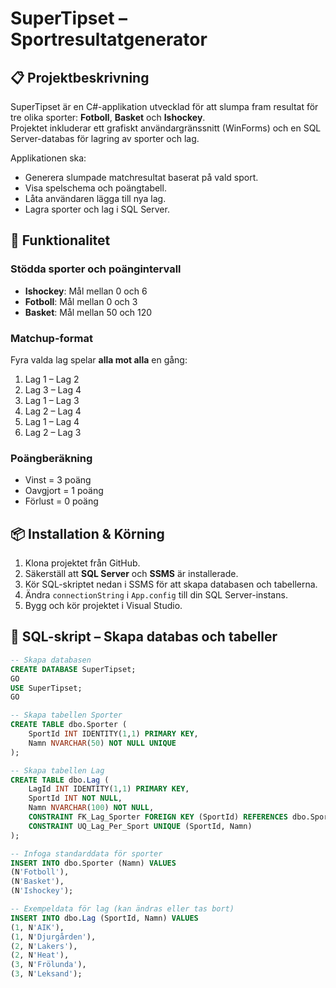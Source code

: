 # SuperTipset – Sportresultatgenerator


## 📋 Projektbeskrivning
SuperTipset är en C#-applikation utvecklad för att slumpa fram resultat för tre olika sporter: **Fotboll**, **Basket** och **Ishockey**.  
Projektet inkluderar ett grafiskt användargränssnitt (WinForms) och en SQL Server-databas för lagring av sporter och lag.

Applikationen ska:
- Generera slumpade matchresultat baserat på vald sport.
- Visa spelschema och poängtabell.
- Låta användaren lägga till nya lag.
- Lagra sporter och lag i SQL Server.


## 🎯 Funktionalitet

### Stödda sporter och poängintervall
- **Ishockey**: Mål mellan 0 och 6
- **Fotboll**: Mål mellan 0 och 3
- **Basket**: Mål mellan 50 och 120

### Matchup-format
Fyra valda lag spelar **alla mot alla** en gång:
1. Lag 1 – Lag 2  
2. Lag 3 – Lag 4  
3. Lag 1 – Lag 3  
4. Lag 2 – Lag 4  
5. Lag 1 – Lag 4  
6. Lag 2 – Lag 3

### Poängberäkning
- Vinst = 3 poäng  
- Oavgjort = 1 poäng  
- Förlust = 0 poäng


## 📦 Installation & Körning

1. Klona projektet från GitHub.
2. Säkerställ att **SQL Server** och **SSMS** är installerade.
3. Kör SQL-skriptet nedan i SSMS för att skapa databasen och tabellerna.
4. Ändra `connectionString` i `App.config` till din SQL Server-instans.
5. Bygg och kör projektet i Visual Studio.



## 📜 SQL-skript – Skapa databas och tabeller
```sql
-- Skapa databasen
CREATE DATABASE SuperTipset;
GO
USE SuperTipset;
GO

-- Skapa tabellen Sporter
CREATE TABLE dbo.Sporter (
    SportId INT IDENTITY(1,1) PRIMARY KEY,
    Namn NVARCHAR(50) NOT NULL UNIQUE
);

-- Skapa tabellen Lag
CREATE TABLE dbo.Lag (
    LagId INT IDENTITY(1,1) PRIMARY KEY,
    SportId INT NOT NULL,
    Namn NVARCHAR(100) NOT NULL,
    CONSTRAINT FK_Lag_Sporter FOREIGN KEY (SportId) REFERENCES dbo.Sporter(SportId),
    CONSTRAINT UQ_Lag_Per_Sport UNIQUE (SportId, Namn)
);

-- Infoga standarddata för sporter
INSERT INTO dbo.Sporter (Namn) VALUES
(N'Fotboll'),
(N'Basket'),
(N'Ishockey');

-- Exempeldata för lag (kan ändras eller tas bort)
INSERT INTO dbo.Lag (SportId, Namn) VALUES
(1, N'AIK'),
(1, N'Djurgården'),
(2, N'Lakers'),
(2, N'Heat'),
(3, N'Frölunda'),
(3, N'Leksand');

